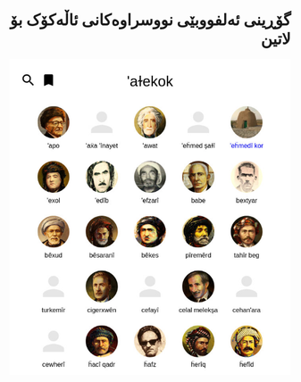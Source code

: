 <div dir=rtl align=right>

# گۆڕینی ئەلفووبێی نووسراوەکانی ئاڵەکۆک بۆ لاتین

<div align=center>

![شێوەی ئاڵەکۆکی لاتین](preview.jpg)

</div>

</div>
